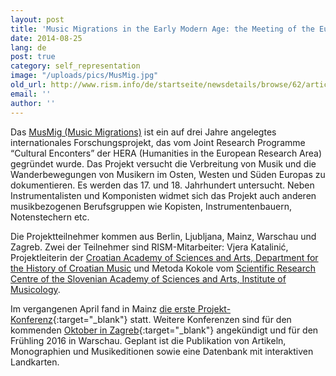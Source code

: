 ```yaml
---
layout: post
title: 'Music Migrations in the Early Modern Age: the Meeting of the European East, West and South'
date: 2014-08-25
lang: de
post: true
category: self_representation
image: "/uploads/pics/MusMig.jpg"
old_url: http://www.rism.info/de/startseite/newsdetails/browse/62/article/64/music-migrations-in-the-early-modern-age-the-meeting-of-the-european-east-west-and-south.html
email: ''
author: ''
---
```



Das [MusMig (Music Migrations)](http://musmig.hypotheses.org/) ist ein auf drei Jahre angelegtes internationales Forschungsprojekt, das vom Joint Research Programme “Cultural Enconters” der HERA (Humanities in the European Research Area) gegründet wurde. Das Projekt versucht die Verbreitung von Musik und die Wanderbewegungen von Musikern im Osten, Westen und Süden Europas zu dokumentieren. Es werden das 17. und 18. Jahrhundert untersucht. Neben Instrumentalisten und Komponisten widmet sich das Projekt auch anderen musikbezogenen Berufsgruppen wie Kopisten, Instrumentenbauern, Notenstechern etc.

Die Projektteilnehmer kommen aus Berlin, Ljubljana, Mainz, Warschau und Zagreb. Zwei der Teilnehmer sind RISM-Mitarbeiter: Vjera Katalinić, Projektleiterin der [Croatian Academy of Sciences and Arts, Department for the History of Croatian Music](http://info.hazu.hr/odsjek_za_povijest_hrvatske_glazbe) und Metoda Kokole vom [Scientific Research Centre of the Slovenian Academy of Sciences and Arts, Institute of Musicology](http://mi.zrc-sazu.si/en/predstavitev#v).

Im vergangenen April fand in Mainz [die erste Projekt-Konferenz](http://musmig.hypotheses.org/135){:target="_blank"} statt. Weitere Konferenzen sind für den kommenden [Oktober in Zagreb](http://musmig.hypotheses.org/232){:target="_blank"} angekündigt und für den Frühling 2016 in Warschau. Geplant ist die Publikation von Artikeln, Monographien und Musikeditionen sowie eine Datenbank mit interaktiven Landkarten.